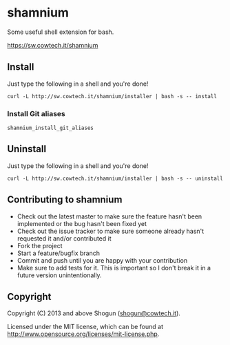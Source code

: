 # shamnium

Some useful shell extension for bash.

https://sw.cowtech.it/shamnium

## Install

Just type the following in a shell and you're done!

`curl -L http://sw.cowtech.it/shamnium/installer | bash -s -- install`

### Install Git aliases

`shamnium_install_git_aliases`

## Uninstall

Just type the following in a shell and you're done!

`curl -L http://sw.cowtech.it/shamnium/installer | bash -s -- uninstall`

## Contributing to shamnium
 
* Check out the latest master to make sure the feature hasn't been implemented or the bug hasn't been fixed yet
* Check out the issue tracker to make sure someone already hasn't requested it and/or contributed it
* Fork the project
* Start a feature/bugfix branch
* Commit and push until you are happy with your contribution
* Make sure to add tests for it. This is important so I don't break it in a future version unintentionally.

## Copyright

Copyright (C) 2013 and above Shogun (shogun@cowtech.it).

Licensed under the MIT license, which can be found at http://www.opensource.org/licenses/mit-license.php.
